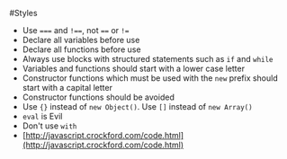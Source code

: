 #Styles

* Use `===` and `!==`, not `==` or `!=`
* Declare all variables before use
* Declare all functions before use
* Always use blocks with structured statements such as `if` and `while`
* Variables and functions should start with a lower case letter
* Constructor functions which must be used with the `new` prefix should start with a capital letter
* Constructor functions should be avoided
* Use `{}` instead of `new Object()`. Use `[]` instead of `new Array()`
* `eval` is Evil
* Don't use `with`
* [http://javascript.crockford.com/code.html](http://javascript.crockford.com/code.html)